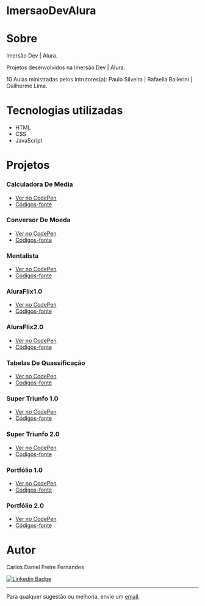 # ImersaoDevAlura

# Sobre

Imersão Dev | Alura.

Projetos desenvolvidos na Imersão Dev | Alura.

10 Aulas ministradas pelos intrutores(a): Paulo Silveira | Rafaella Ballerini | Guilherme Lima.

# Tecnologias utilizadas

- HTML
- CSS
- JavaScript

# Projetos

### Calculadora De Media
- [Ver no CodePen](https://codepen.io/danielfernandess/pen/mdLWGpG)
- [Códigos-fonte](ImersaoDevAlura/Aula01-Variaveis-Operacoes-Media/CalculadoraDeMedia)
### Conversor De Moeda
- [Ver no CodePen](https://codepen.io/danielfernandess/pen/NWMpLVP)
- [Códigos-fonte](ImersaoDevAlura/Aula02-ConversorDeMoeda)
### Mentalista
- [Ver no CodePen](https://codepen.io/danielfernandess/pen/eYrvXZQ)
- [Códigos-fonte](ImersaoDevAlura/Aula03-Mentalista)
### AluraFlix1.0
- [Ver no CodePen](https://codepen.io/danielfernandess/pen/abGJgRz)
- [Códigos-fonte](ImersaoDevAlura/Aula04-Array-Lista-AluraFlix/AluraFlix1.0)
### AluraFlix2.0
- [Ver no CodePen](https://codepen.io/danielfernandess/pen/LYmyEKd)
- [Códigos-fonte](ImersaoDevAlura/Aula05-FuncoesNoAluraFlix/AluraFlix2.0)
### Tabelas De Quassificação
- [Ver no CodePen](https://codepen.io/danielfernandess/pen/ExLmVmz)
- [Códigos-fonte](ImersaoDevAlura/Aula06-Objetos-TabelasDeClassificacao)
### Super Triunfo 1.0
- [Ver no CodePen](https://codepen.io/danielfernandess/pen/MWGmKpW)
- [Códigos-fonte](ImersaoDevAlura/Aula07-SuperTrunfo-LogicaDoJogo/SuperTriundo1.0)
### Super Triunfo 2.0
- [Ver no CodePen](https://codepen.io/danielfernandess/pen/XWqRXgd)
- [Códigos-fonte](ImersaoDevAlura/Aula08-SuperTrunfo-CartasDoJogo/SuperTriunfo2.0)
### Portfólio 1.0
- [Ver no CodePen](https://codepen.io/danielfernandess/pen/OJZmNPe)
- [Códigos-fonte](ImersaoDevAlura/Aula09-Figma-HTML-CSS/Portfolio1.0)
### Portfólio 2.0
- [Ver no CodePen](https://codepen.io/danielfernandess/pen/ExLmKde)
- [Códigos-fonte](ImersaoDevAlura/Aula10-Portfolio/Portfolio2.0)

# Autor

Carlos Daniel Freire Fernandes

[![Linkedin Badge](https://img.shields.io/badge/-Linkedin-blue?style=flat-square&logo=Linkedin&logoColor=white&link=https://www.linkedin.com/in/lpaulovt/)](https://www.linkedin.com/in/carlosdanielfernandes) 

---
Para qualquer sugestão ou melhoria, envie um [email](mailto:carloscdanield@gmail.com).
